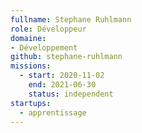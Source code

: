 ```yaml
---
fullname: Stephane Ruhlmann
role: Développeur
domaine:
- Développement
github: stephane-ruhlmann
missions:
  - start: 2020-11-02
    end: 2021-06-30
    status: independent
startups:
  - apprentissage
---
```

